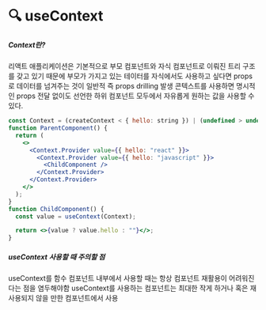 # 🔍 useContext

##### Context란?

리액트 애플리케이션은 기본적으로 부모 컴포넌트와 자식 컴포넌트로 이뤄진 트리 구조를 갖고 있기 때문에 부모가 가지고 있는 테이터를 자식에서도 사용하고 싶다면 props로 데이터를 넘겨주는 것이 일반적
즉 props drilling 발생
콘텍스트를 사용하면 명시적인 props 전달 없이도 선언한 하위 컴포넌트 모두에서 자유롭게 원하는 값을 사용할 수 있다.

```jsx
const Context = (createContext < { hello: string }) | (undefined > undefined);
function ParentComponent() {
  return (
    <>
      <Context.Provider value={{ hello: "react" }}>
        <Context.Provider value={{ hello: "javascript" }}>
          <ChildComponent />
        </Context.Provider>
      </Context.Provider>
    </>
  );
}
function ChildComponent() {
  const value = useContext(Context);

  return <>{value ? value.hello : ""}</>;
}
```

##### useContext 사용할 때 주의할 점

useContext를 함수 컴포넌트 내부에서 사용할 때는 항상 컴포넌트 재활용이 어려워진다는 점을 염두해야함
useContext를 사용하는 컴포넌트는 최대한 작게 하거나 혹은 재사용되지 않을 만한 컴포넌트에서 사용
